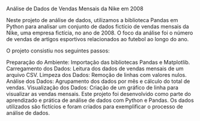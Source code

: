 Análise de Dados de Vendas Mensais da Nike em 2008

Neste projeto de análise de dados, utilizamos a biblioteca Pandas em Python para analisar um conjunto de dados fictício de vendas mensais da Nike, uma empresa fictícia, no ano de 2008. O foco da análise foi o número de vendas de artigos esportivos relacionados ao futebol ao longo do ano.

O projeto consistiu nos seguintes passos:

Preparação do Ambiente: Importação das bibliotecas Pandas e Matplotlib.
Carregamento dos Dados: Leitura dos dados de vendas mensais de um arquivo CSV.
Limpeza dos Dados: Remoção de linhas com valores nulos.
Análise dos Dados: Agrupamento dos dados por mês e cálculo do total de vendas.
Visualização dos Dados: Criação de um gráfico de linha para visualizar as vendas mensais.
Este projeto foi desenvolvido como parte do aprendizado e prática de análise de dados com Python e Pandas. Os dados utilizados são fictícios e foram criados para exemplificar o processo de análise de dados.
